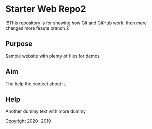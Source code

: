 # Starter Web Repo2

!!!This repository is for showing how Git and GitHub work, then more changes more feaute branch 2

## Purpose

Sample website with plenty of files for demos

## Aim

The help the contect about it.

## Help
Another dummy text with more dummy

Copyright
2020 -2019